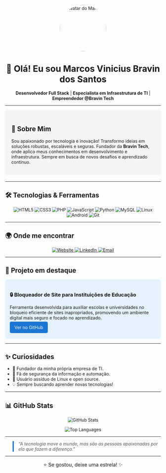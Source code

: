 <!-- HEADER COM AVATAR E INTRO -->
<p align="center">
  <img width="150" src="https://avatars.githubusercontent.com/u/SeuIDAqui?v=4" alt="Avatar do Marcos" style="border-radius: 50%;"/>
</p>

<h1 align="center">👋 Olá! Eu sou Marcos Vinicius Bravin dos Santos</h1>
<p align="center">
  <strong>Desenvolvedor Full Stack</strong> | <strong>Especialista em Infraestrutura de TI</strong> | <strong>Empreendedor @Bravin Tech</strong>
</p>

---

<!-- SOBRE MIM COM BOX -->
<div style="background:#f5f5f5; padding:20px; border-radius:8px; margin-bottom: 20px;">
  <h2>🚀 Sobre Mim</h2>
  <p>
    Sou apaixonado por tecnologia e inovação! Transformo ideias em soluções robustas, escaláveis e seguras.
    Fundador da <strong>Bravin Tech</strong>, onde aplico meus conhecimentos em desenvolvimento e infraestrutura.
    Sempre em busca de novos desafios e aprendizado contínuo.
  </p>
</div>

---

<!-- TECNOLOGIAS EM COLUNAS -->
<h2>🛠️ Tecnologias & Ferramentas</h2>

<p align="center">
  <img alt="HTML5" src="https://img.shields.io/badge/HTML5-E34F26?style=for-the-badge&logo=html5&logoColor=white" />
  <img alt="CSS3" src="https://img.shields.io/badge/CSS3-1572B6?style=for-the-badge&logo=css3&logoColor=white" />
  <img alt="PHP" src="https://img.shields.io/badge/PHP-777BB4?style=for-the-badge&logo=php&logoColor=white" />
  <img alt="JavaScript" src="https://img.shields.io/badge/JavaScript-F7DF1E?style=for-the-badge&logo=javascript&logoColor=black" />
  <img alt="Python" src="https://img.shields.io/badge/Python-3776AB?style=for-the-badge&logo=python&logoColor=white" />
  <img alt="MySQL" src="https://img.shields.io/badge/MySQL-005C84?style=for-the-badge&logo=mysql&logoColor=white" />
  <img alt="Linux" src="https://img.shields.io/badge/Linux-FCC624?style=for-the-badge&logo=linux&logoColor=black" />
  <img alt="Android" src="https://img.shields.io/badge/Android-3DDC84?style=for-the-badge&logo=android&logoColor=white" />
  <img alt="Git" src="https://img.shields.io/badge/Git-F05032?style=for-the-badge&logo=git&logoColor=white" />
</p>

---

<!-- CONTATOS COM BOTÕES -->
<h2>🌍 Onde me encontrar</h2>
<p align="center">
  <a href="https://www.bravintech.com.br" target="_blank">
    <img src="https://img.shields.io/badge/Website-bravintech.com.br-4CAF50?style=for-the-badge&logo=google-chrome&logoColor=white" alt="Website" />
  </a>
  <a href="https://br.linkedin.com/in/marcos-vinicius-bravin-dos-santos-4610b8358" target="_blank">
    <img src="https://img.shields.io/badge/LinkedIn-Marcos%20Vinicius-0077B5?style=for-the-badge&logo=linkedin&logoColor=white" alt="LinkedIn" />
  </a>
  <a href="mailto:marcosmv022@gmail.com" target="_blank">
    <img src="https://img.shields.io/badge/Email-marcosmv022@gmail.com-D14836?style=for-the-badge&logo=gmail&logoColor=white" alt="Email" />
  </a>
</p>

---

<!-- PROJETO EM DESTAQUE -->
<h2>🚩 Projeto em destaque</h2>

<div style="background:#e3f2fd; padding:15px; border-radius:8px;">
  <h3>🔒 Bloqueador de Site para Instituições de Educação</h3>
  <p>
    Ferramenta desenvolvida para auxiliar escolas e universidades no bloqueio eficiente de sites inapropriados, promovendo um ambiente digital mais seguro e focado no aprendizado.
  </p>
  <p>
    <a href="https://github.com/MarcosBravin" target="_blank" style="text-decoration:none; background:#1976d2; color:white; padding:10px 15px; border-radius:5px;">Ver no GitHub</a>
  </p>
</div>

---

<!-- CURIOSIDADES -->
<h2>✨ Curiosidades</h2>

<ul>
  <li>🚀 Fundador da minha própria empresa de TI.</li>
  <li>🔐 Fã de segurança da informação e automação.</li>
  <li>🐧 Usuário assíduo de Linux e open source.</li>
  <li>💡 Sempre buscando aprender novas tecnologias!</li>
</ul>

---

<!-- GITHUB STATS COM TEMA ESCURO -->
<h2>📊 GitHub Stats</h2>

<p align="center">
  <img alt="GitHub Stats" src="https://github-readme-stats.vercel.app/api?username=MarcosBravin&show_icons=true&theme=dark" />
</p>
<p align="center">
  <img alt="Top Languages" src="https://github-readme-stats.vercel.app/api/top-langs/?username=MarcosBravin&layout=compact&theme=dark" />
</p>

---

<!-- CITACAO -->
<blockquote style="font-style:italic; color:#555; border-left:4px solid #1976d2; padding-left:15px;">
  “A tecnologia move o mundo, mas são as pessoas apaixonadas por ela que fazem a diferença.”
</blockquote>

---

<p align="center" style="font-size:16px;">
  ⭐ Se gostou, deixe uma estrela! ✨
</p>

